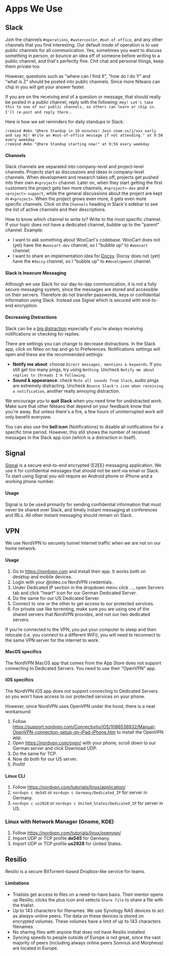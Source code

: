 # Apps We Use

## Slack

Join the channels `#operations`, `#watercooler`, `#out-of-office`, and any other channels that you find interesting. Our default mode of operation is to use public channels for all communication. Yes, sometimes you want to discuss something in person, or bounce an idea off of someone before writing to a public channel, and that's perfectly fine. Chit chat and personal things, keep them private too.

However, questions such as "where can I find X", "how do I do Y" and "what is Z" should be posted into public channels. Since more Niteans can chip in you will get your answer faster.

If you are on the receiving end of a question or message, that should really be posted in a public channel, reply with the following: `Hey! Let's take this to one of our public channels, so others can learn or chip in. I'll re-post and reply there.`.

Here is how we set reminders for daily standups in Slack:

```
/remind #ebn "@here Standup in 10 minutes! Join zoom.us/j/xxx early and say Hi! Write an #out-of-office message if not attending." at 9:50 every weekday
/remind #ebn "@here Standup starting now!" at 9:59 every weekday
```

#### Channels

Slack channels are separated into company-level and project-level channels. Projects start as discussions and ideas in company-level channels. When development and research takes off, projects get pushed into their own `#<project>` channel. Later on, when they start getting the first customers the project gets two more channels, `#<project>-dev` and `#<project>-support`, while the general discussions about the project are kept in `#<project>`. When the project grows even more, it gets even more specific channels. Click on the `Channels` heading in Slack's sidebar to see the list of active channels and their descriptions.

How to know which channel to write to? Write to the most specific channel. If your topic does not have a dedicated channel, bubble up to the "parent" channel. Example:
* I want to ask something about WooCart's codebase. WooCart does not (yet) have the `#woocart-dev` channel, so I "bubble up" to `#woocart` channel.
* I want to share an implementation idea for [Docsy](http://docsy.org/). Docsy does not (yet) have the `#docsy` channel, so I "bubble up" to `#development` channel.


#### Slack is Insecure Messaging

Although we use Slack for our day-to-day communication, it is not a fully secure messaging system, since the messages are stored and accessible on their servers. Therefore do not transfer passwords, keys or confidential information using Slack. Instead use Signal which is secured with end-to-end encryption.

#### Decreasing Distractions

Slack can be a [big distraction](https://m.signalvnoise.com/is-group-chat-making-you-sweat-744659addf7d) especially if you're always receiving notifications or checking for replies. 

There are settings you can change to decrease distractions. In the Slack app, click on Niteo on top and go to Preferences. Notifications settings will open and these are the recommended settings:

- **Notify me about**: choose `Direct messages, mentions & keywords`. If you still get too many pings, try using `Nothing`. Uncheck `Notify me about replies to threads I'm following`.
- **Sound & appearance**: check `Mute all sounds from Slack`, audio pings are extremely distracting. Uncheck `Bounce Slack's icon when receiving a notification`, another really annoying distraction.

We encourage you to **quit Slack** when you need time for undistracted work. Make sure that other Niteans that depend on your feedback know that you're away. But unless there's a fire, a few hours of uninterrupted work will only benefit everyone. 

You can also use the **bell icon** (Notifications) to disable all notifications for a specific time period. However, this still shows the number of received messages in the Slack app icon (which is a distraction in itself).


## Signal

[Signal](https://signal.org/) is a secure end-to-end encrypted (E2EE) messaging application. We use it for confidential messages that should not be sent via email or Slack. To start using Signal you will require an Android phone or iPhone and a working phone number.

#### Usage

Signal is to be used primarily for sending confidential information that must never be shared over Slack, and timely instant messaging at conferences and IRLs. All other instant messaging should remain on Slack.

## VPN

We use NordVPN to securely tunnel Internet traffic when we are not on our home network.

#### Usage

1. Go to https://nordvpn.com and install their app. It works both on desktop and mobile devices.
1. Login with your @niteo.co NordVPN credentials.
1. Under Dedicated IP section in the dropdown menu click ..., open Servers tab and click "heart" icon for our German Dedicated Server.
1. Do the same for our US Dedicated Server.
1. Connect to one or the other to get access to our protected services.
1. For private use like torrenting, make sure you are using one of the shared servers that NordVPN provides, and not our two dedicated servers.

If you're connected to the VPN, you put your computer to sleep and then relocate (i.e. you connect to a different WiFi), you will need to reconnect to the same VPN server for the internet to work.

#### MacOS specifics

The NordVPN MacOS app that comes from the App Store does not support connecting to Dedicated Servers. You need to use their "OpenVPN" app.

#### iOS specifics

The NordVPN iOS app does not support connecting to Dedicated Servers so you won't have access to our protected services on your phone.

However, since NordVPN uses OpenVPN under the hood, there is a neat workaround:

1. Follow https://support.nordvpn.com/Connectivity/iOS/1086536932/Manual-OpenVPN-connection-setup-on-iPad-iPhone.htm to install the OpenVPN app.
1. Open https://nordvpn.com/ovpn/ with your phone, scroll down to our German server and click Download UDP.
1. Do the same for TCP.
1. Now do both for our US server.
1. Profit!

#### Linux CLI

1. Follow https://nordvpn.com/tutorials/linux/application/
1. ```nordvpn c de545``` or ```nordvpn c Germany/Dedicated_IP``` for server in Germany.
1. ```nordvpn c us2928``` or ```nordvpn c United_States/Dedicated_IP``` for server in US.

### Linux with Network Manager (Gnome, KDE)

1. Follow https://nordvpn.com/tutorials/linux/openvpn/
1. Import UDP or TCP profile **de545** for Germany.
1. Import UDP or TCP profile **us2928** for United States.

## Resilio

Resilio is a secure BitTorrent-based Dropbox-like service for teams.


#### Limitations

* Trialists get access to files on a need-to-have basis. Their mentor opens up Resilio, clicks the plus icon and selects `Share file` to share a file with the trialist.
* Up to 143 characters for filenames: We use Synology NAS devices to act as always-online peers. The data on these devices is stored on encrypted volumes. These volumes have a limit of up to 143 characters filenames.
* No sharing files with anyone that does not have Resilio installed.
* Syncing speeds to people outside of Europe is not great, since the vast majority of peers (including always online peers Somnus and Morpheus) are located in Europe.
